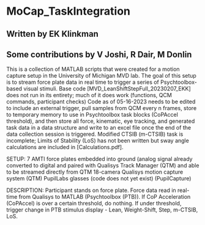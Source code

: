 # MoCap_TaskIntegration
## Written by EK Klinkman
## Some contributions by V Joshi, R Dair, M Donlin
This is a collection of MATLAB scripts that were created for a motion capture setup in the University of Michigan MVD lab. 
The goal of this setup is to stream force plate data in real time to trigger a series of Psychtoolbox-based visual stimuli.
Base code [MVD_LeanShiftStepFull_20230207_EKK] does not run in its entirety; much of it does work (functions, QCM commands, participant checks)
Code as of 05-16-2023 needs to be edited to include an external trigger, pull samples from QCM every n frames, store to temporary memory to use in Psychtoolbox task blocks (CoPAccel threshold), and then store all force, kinematic, eye tracking, and generated task data in a data structure and write to an excel file once the end of the data collection session is triggered. 
Modified CTSIB (m-CTSIB) task is incomplete; Limits of Stability (LoS) has not been written but sway angle calculations are included in [Calculations.pdf]. 

SETUP:
  7 AMTI force plates embedded into ground (analog signal already converted to digital and paired with Qualisys Track Manager (QTM) and able to be streamed directly from QTM
  18-camera Qualisys motion capture system (QTM)
  PupilLabs glasses (code does not yet exist) (PupilCapture)
  
DESCRIPTION:
  Participant stands on force plate. Force data read in real-time from Qualisys to MATLAB (Psychtoolbox (PTB)). If CoP Acceleration (CoPAccel) is over a certain threshold, do nothing. If under threshold, trigger change in PTB stimulus display - Lean, Weight-Shift, Step, m-CTSIB, LoS. 
